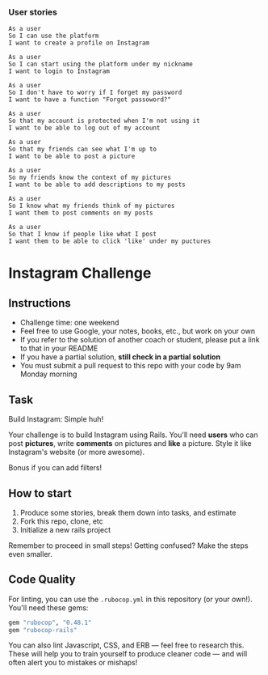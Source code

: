
### User stories 
```
As a user 
So I can use the platform 
I want to create a profile on Instagram 
```
```
As a user 
So I can start using the platform under my nickname
I want to login to Instagram
``` 
```
As a user 
So I don't have to worry if I forget my password 
I want to have a function "Forgot passoword?" 
```
```
As a user 
So that my account is protected when I'm not using it
I want to be able to log out of my account
```
```
As a user 
So that my friends can see what I'm up to
I want to be able to post a picture 
```
``` 
As a user 
So my friends know the context of my pictures 
I want to be able to add descriptions to my posts
```
```
As a user
So I know what my friends think of my pictures
I want them to post comments on my posts
```
```
As a user 
So that I know if people like what I post 
I want them to be able to click 'like' under my puctures
```

Instagram Challenge
===================

## Instructions

* Challenge time: one weekend
* Feel free to use Google, your notes, books, etc., but work on your own
* If you refer to the solution of another coach or student, please put a link to that in your README
* If you have a partial solution, **still check in a partial solution**
* You must submit a pull request to this repo with your code by 9am Monday morning

## Task

Build Instagram: Simple huh!

Your challenge is to build Instagram using Rails. You'll need **users** who can post **pictures**, write **comments** on pictures and **like** a picture. Style it like Instagram's website (or more awesome).

Bonus if you can add filters!

## How to start

1. Produce some stories, break them down into tasks, and estimate
2. Fork this repo, clone, etc
3. Initialize a new rails project

Remember to proceed in small steps! Getting confused? Make the steps even smaller.

## Code Quality

For linting, you can use the `.rubocop.yml` in this repository (or your own!).
You'll need these gems:

```ruby
gem "rubocop", "0.48.1"
gem "rubocop-rails"
```

You can also lint Javascript, CSS, and ERB — feel free to research this. These
will help you to train yourself to produce cleaner code — and will often alert
you to mistakes or mishaps!

